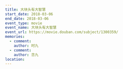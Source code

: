 ```yaml
---
title: 大块头有大智慧
start_date: 2018-03-06
end_date: 2018-03-06
event_type: movie
event_name: 大块头有大智慧
event_url: https://movie.douban.com/subject/1300359/
memories:
  - comment: 
    author: 时九
  - comment: 
    author: 念九  
location: 
---
```

